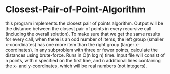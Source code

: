 # Closest-Pair-of-Point-Algorithm
this program implements the closest pair of points algorithm. Output will be the distance between the closest pair of points in every recursive call (including the overall solution). To make sure that we get the same results for every call, when there is an odd number of items, the left group (smaller x-coordinates) has one more item than the right group (larger x-coordinates). In any subproblem with three or fewer points, calculate the distances using brute-force. Runs in O(n log n) time. Input file will consist of n points, with n specified on the first line, and n additional lines containing the x- and y-coordinates, which will be real numbers (not integers).
